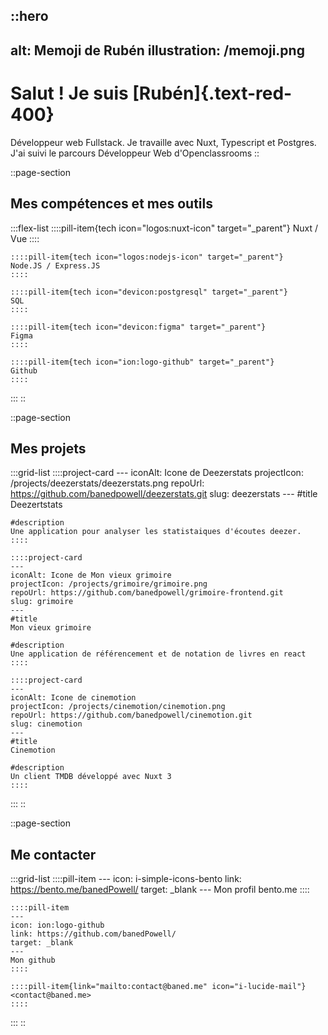 ::hero
---
alt: Memoji de Rubén
illustration: /memoji.png
---
# Salut ! Je suis [Rubén]{.text-red-400}

Développeur web Fullstack. Je travaille avec Nuxt, Typescript et Postgres. J'ai suivi le parcours Développeur Web d'Openclassrooms
::

::page-section
## Mes compétences et mes outils

  :::flex-list
    ::::pill-item{tech icon="logos:nuxt-icon" target="_parent"}
    Nuxt / Vue
    ::::
  
    ::::pill-item{tech icon="logos:nodejs-icon" target="_parent"}
    Node.JS / Express.JS
    ::::
  
    ::::pill-item{tech icon="devicon:postgresql" target="_parent"}
    SQL
    ::::
  
    ::::pill-item{tech icon="devicon:figma" target="_parent"}
    Figma
    ::::
  
    ::::pill-item{tech icon="ion:logo-github" target="_parent"}
    Github
    ::::
  :::
::

::page-section
## Mes projets

  :::grid-list
    ::::project-card
    ---
    iconAlt: Icone de Deezerstats
    projectIcon: /projects/deezerstats/deezerstats.png
    repoUrl: https://github.com/banedpowell/deezerstats.git
    slug: deezerstats
    ---
    #title
    Deezertstats
    
    #description
    Une application pour analyser les statistaiques d'écoutes deezer.
    ::::
  
    ::::project-card
    ---
    iconAlt: Icone de Mon vieux grimoire
    projectIcon: /projects/grimoire/grimoire.png
    repoUrl: https://github.com/banedpowell/grimoire-frontend.git
    slug: grimoire
    ---
    #title
    Mon vieux grimoire
    
    #description
    Une application de référencement et de notation de livres en react
    ::::
  
    ::::project-card
    ---
    iconAlt: Icone de cinemotion
    projectIcon: /projects/cinemotion/cinemotion.png
    repoUrl: https://github.com/banedpowell/cinemotion.git
    slug: cinemotion
    ---
    #title
    Cinemotion
    
    #description
    Un client TMDB développé avec Nuxt 3
    ::::
  :::
::

::page-section
## Me contacter

  :::grid-list
    ::::pill-item
    ---
    icon: i-simple-icons-bento
    link: https://bento.me/banedPowell/
    target: _blank
    ---
    Mon profil bento.me
    ::::
  
    ::::pill-item
    ---
    icon: ion:logo-github
    link: https://github.com/banedPowell/
    target: _blank
    ---
    Mon github
    ::::
  
    ::::pill-item{link="mailto:contact@baned.me" icon="i-lucide-mail"}
    <contact@baned.me>
    ::::
  :::
::
